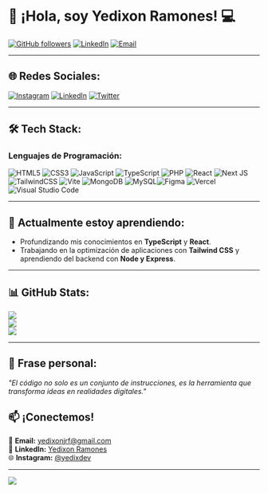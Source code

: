 # 👋 ¡Hola, soy Yedixon Ramones! 💻

[![GitHub followers](https://img.shields.io/github/followers/YedyxDev?style=social)](https://github.com/YedyxDev)
[![LinkedIn](https://img.shields.io/badge/-LinkedIn-0077B5?style=flat-square&logo=linkedin&logoColor=white)](https://linkedin.com/in/yedixon-ramones-5297b1277/)
[![Email](https://img.shields.io/badge/-Email-D14836?style=flat-square&logo=gmail&logoColor=white)](mailto:yedixonjrf@gmail.com)

---

## 🌐 Redes Sociales:
[![Instagram](https://img.shields.io/badge/Instagram-%23E4405F.svg?logo=Instagram&logoColor=white)](https://www.instagram.com/yedixdev/) 
[![LinkedIn](https://img.shields.io/badge/LinkedIn-%230077B5.svg?logo=linkedin&logoColor=white)](https://linkedin.com/in/yedixon-ramones-5297b1277/) 
[![Twitter](https://img.shields.io/badge/Twitter-%231DA1F2.svg?logo=Twitter&logoColor=white)](https://twitter.com/)

---

## 🛠️ Tech Stack:
### **Lenguajes de Programación:**
![HTML5](https://img.shields.io/badge/html5-%23E34F26.svg?style=for-the-badge&logo=html5&logoColor=white) ![CSS3](https://img.shields.io/badge/css3-%231572B6.svg?style=for-the-badge&logo=css3&logoColor=white) ![JavaScript](https://img.shields.io/badge/javascript-%23323330.svg?style=for-the-badge&logo=javascript&logoColor=%23F7DF1E) ![TypeScript](https://img.shields.io/badge/typescript-%23007ACC.svg?style=for-the-badge&logo=typescript&logoColor=white) ![PHP](https://img.shields.io/badge/php-%23777BB4.svg?style=for-the-badge&logo=php&logoColor=white) ![React](https://img.shields.io/badge/react-%2320232a.svg?style=for-the-badge&logo=react&logoColor=%2361DAFB) ![Next JS](https://img.shields.io/badge/Next-black?style=for-the-badge&logo=next.js&logoColor=white) ![TailwindCSS](https://img.shields.io/badge/tailwindcss-%2338B2AC.svg?style=for-the-badge&logo=tailwind-css&logoColor=white) ![Vite](https://img.shields.io/badge/vite-%23646CFF.svg?style=for-the-badge&logo=vite&logoColor=white) ![MongoDB](https://img.shields.io/badge/MongoDB-%234ea94b.svg?style=for-the-badge&logo=mongodb&logoColor=white) ![MySQL](https://img.shields.io/badge/mysql-%234479A1.svg?style=for-the-badge&logo=mysql&logoColor=white)![Figma](https://img.shields.io/badge/figma-%23F24E1E.svg?style=for-the-badge&logo=figma&logoColor=white) ![Vercel](https://img.shields.io/badge/vercel-%23000000.svg?style=for-the-badge&logo=vercel&logoColor=white) ![Visual Studio Code](https://img.shields.io/badge/VS%20Code-%23007ACC.svg?style=for-the-badge&logo=visual-studio-code&logoColor=white)

---

## 🌱 Actualmente estoy aprendiendo:
- Profundizando mis conocimientos en **TypeScript** y **React**.
- Trabajando en la optimización de aplicaciones con **Tailwind CSS** y aprendiendo del backend con **Node y Express**.

---

## 📊 GitHub Stats:
![](https://github-readme-stats.vercel.app/api?username=YedyxDev&theme=dark&hide_border=false&include_all_commits=false&count_private=false)<br/>
![](https://github-readme-streak-stats.herokuapp.com/?user=YedyxDev&theme=dark&hide_border=false)<br/>
![](https://github-readme-stats.vercel.app/api/top-langs/?username=YedyxDev&theme=dark&hide_border=false&include_all_commits=false&count_private=false&layout=compact)

---

## 🌟 Frase personal:
_"El código no solo es un conjunto de instrucciones, es la herramienta que transforma ideas en realidades digitales."_  

## 📫 ¡Conectemos!
📧 **Email:** [yedixonjrf@gmail.com](mailto:yedixonjrf@gmail.com)  
🔗 **LinkedIn:** [Yedixon Ramones](https://www.linkedin.com/in/yedixon-ramones-5297b1277/)  
🌐 **Instagram:** [@yedixdev](https://www.instagram.com/yedixdev/)

---

[![](https://visitcount.itsvg.in/api?id=YedyxDev&icon=0&color=0)](https://visitcount.itsvg.in)

<!-- Creado con amor y código 💻✨ -->
